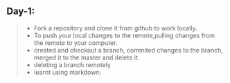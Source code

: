 ## Day-1:
>- Fork a repository and clone it from github to work locally.
>- To push your local changes to the remote,pulling changes from the remote to your computer. 
>- created and checkout a branch, commited changes to the branch, merged it to the master and delete it.
>- deleting a branch remotely
>- learnt using markdown.